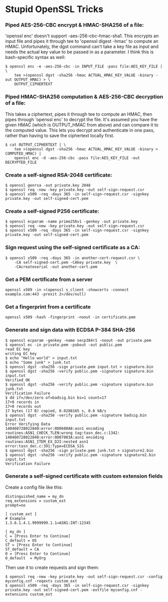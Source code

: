 # Stupid OpenSSL Tricks

### Piped AES-256-CBC encrypt & HMAC-SHA256 of a file:

'openssl enc' doesn't support -aes-256-cbc-hmac-sha1. This encrypts an input file and pipes it through tee to 'openssl digest -hmac' to compute an HMAC. Unfortunately, the dgst command can't take a key file as input and needs the actual key value to be passed in as a parameter. I think this is bash-specific syntax as well:

    $ openssl enc -e -aes-256-cbc -in INPUT_FILE -pass file:AES_KEY_FILE | \
        tee >(openssl dgst -sha256 -hmac ACTUAL_HMAC_KEY_VALUE -binary -out OUTPUT_HMAC) > \
        OUTPUT_CIPHERTEXT

### Piped HMAC-SHA256 computation & AES-256-CBC decryption of a file:

This takes a ciphertext, pipes it through tee to compute an HMAC, then pipes through 'openssl enc' to decrypt the file. It's assumed you have the given HMAC (which is OUTPUT_HMAC from above) and can compare it to the computed value. This lets you decrypt and authenticate in one pass, rather than having to save the ciphertext locally first.

    $ cat OUTPUT_CIPHERTEXT | \
        tee >(openssl dgst -sha256 -hmac ACTUAL_HMAC_KEY_VALUE -binary > COMPUTED_HMAC) |
        openssl enc -d -aes-256-cbc -pass file:AES_KEY_FILE -out DECRYPTED_FILE

### Create a self-signed RSA-2048 certificate:

    $ openssl genrsa -out private.key 2048
    $ openssl req -new -key private.key -out self-sign-request.csr
    $ openssl x509 -req -days 365 -in self-sign-request.csr -signkey private.key -out self-signed-cert.pem

### Create a self-signed P256 certificate:
    
    $ openssl ecparam -name prime256v1 -genkey -out private.key
    $ openssl req -new -key private.key -out self-sign-request.csr
    $ openssl x509 -req -days 365 -in self-sign-request.csr -signkey private.key -out self-signed-cert.pem

### Sign request using the self-signed certificate as a CA:

    $ openssl x509 -req -days 365 -in another-cert-request.csr \
        -CA self-signed-cert.pem -CAkey private.key  \
        -CAcreateserial -out another-cert.pem

### Get a PEM certificate from a server

    openssl x509 -in <(openssl s_client -showcerts -connect example.com:443 -prexit 2>/dev/null)
    
### Get a fingerprint from a certificate

    openssl x509 -hash -fingerprint -noout -in certificate.pem

### Generate and sign data with ECDSA P-384 SHA-256

    $ openssl ecparam -genkey -name secp384r1 -noout -out private.pem
    $ openssl ec -in private.pem -pubout -out public.pem
    read EC key
    writing EC key
    $ echo "Hello world" > input.txt
    $ echo "Some junk" > junk.txt
    $ openssl dgst -sha256 -sign private.pem input.txt > signature.bin
    $ openssl dgst -sha256 -verify public.pem -signature signature.bin input.txt
    Verified OK
    $ openssl dgst -sha256 -verify public.pem -signature signature.bin junk.txt
    Verification Failure
    $ dd if=/dev/zero of=badsig.bin bs=1 count=17
    17+0 records in
    17+0 records out
    17 bytes (17 B) copied, 0.0288165 s, 0.6 kB/s
    $ openssl dgst -sha256 -verify public.pem -signature badsig.bin input.txt
    Error Verifying Data
    140460728022840:error:0D0680A8:asn1 encoding routines:ASN1_CHECK_TLEN:wrong tag:tasn_dec.c:1342:
    140460728022840:error:0D07803A:asn1 encoding routines:ASN1_ITEM_EX_D2I:nested asn1 error:tasn_dec.c:391:Type=ECDSA_SIG
    $ openssl dgst -sha256 -sign private.pem junk.txt > signature2.bin
    $ openssl dgst -sha256 -verify public.pem -signature signature2.bin input.txt
    Verification Failure

### Generate a self-signed certificate with custom extension fields

Create a config file like this:
    
    distinguished_name = my_dn
    req_extensions = custom_ext
    prompt=no

    [ custom_ext ]
    # Example
    1.3.6.1.4.1.9999999.1.1=ASN1:INT:12345

    [ my_dn ]
    C = [Press Enter to Continue]
    C_default = US
    ST = [Press Enter to Continue]
    ST_default = CA
    O = [Press Enter to Continue]
    O_default  = MyOrg

Then use it to create requests and sign them:

    $ openssl req -new -key private.key -out self-sign-request.csr -config myconfig.cnf -reqexts custom_ext
    $ openssl x509 -req -days 365 -in self-sign-request.csr -signkey private.key -out self-signed-cert.pem -extfile myconfig.cnf -extensions custom_ext


